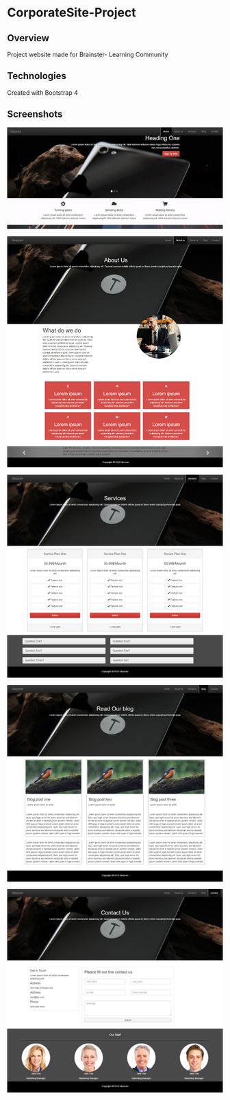 # CorporateSite-Project
## Overview
Project website made for Brainster- Learning Community</br>
## Technologies
Created with Bootstrap 4</br>
## Screenshots
![](Images/Home.gif)


![](Images/About.png)


![](Images/Services.png)


![](Images/Blog.png)


![](Images/Contact.png)
